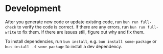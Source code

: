 # Development

After you generate new code or update existing code, run `bun run full-check` to verify the code is correct. If there are any errors, run
`bun run full-write` to fix them. If there are issues still, figure out why and fix them.

To install dependencies, run `bun install`, e.g. `bun install some-package` or `bun install -d some-package` to install a dev dependency.
